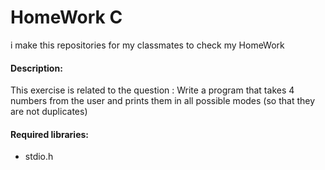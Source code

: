 # HomeWork C
i make this repositories for my classmates to check my HomeWork
#### Description:
This exercise is related to the question : 
Write a program that takes 4 numbers from the user and prints them in all possible modes (so that they are not duplicates)
#### Required libraries:
- stdio.h
